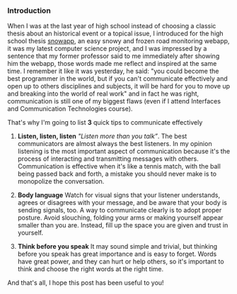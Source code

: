 ### Introduction

When I was at the last year of high school instead of choosing a classic thesis about an historical event or a topical issue, I introduced for the high school thesis [snowapp](snowapp.altervista.org), an easy snowy and frozen road monitoring webapp, it was my latest computer science project, and I was impressed by a sentence that my former professor said to me immediately after showing him the webapp, those words made me reflect and inspired at the same time. I remember it like it was yesterday, he said: "you could become the best programmer in the world, but if you can't communicate effectively and open up to others disciplines and subjects, it will be hard for you to move up and breaking into the world of real work" and in fact he was right, communication is still one of my biggest flaws (even if I attend Interfaces and Communication Technologies course). 

That's why I'm going to list **3** quick tips to communicate effectively


1) **Listen, listen, listen**
*"Listen more than you talk”*. The best communicators are almost always the best listeners. In my opinion listening is the most important aspect of communication because it's the process of interacting and transmitting messages with others. Communication is effective when it's like a tennis match, with the ball being passed back and forth, a mistake you should never make is to monopolize the conversation.

2) **Body language**
Watch for visual signs that your listener understands, agrees or disagrees with your message, and be aware that your body is sending signals, too. A way to communicate clearly is to adopt proper posture. Avoid slouching, folding your arms or making yourself appear smaller than you are. Instead, fill up the space you are given and trust in yourself.

3) **Think before you speak**
It may sound simple and trivial, but thinking before you speak has great importance and is easy to forget. Words have great power, and they can hurt or help others, so it's important to think and choose the right words at the right time.

And that's all, I hope this post has been useful to you!